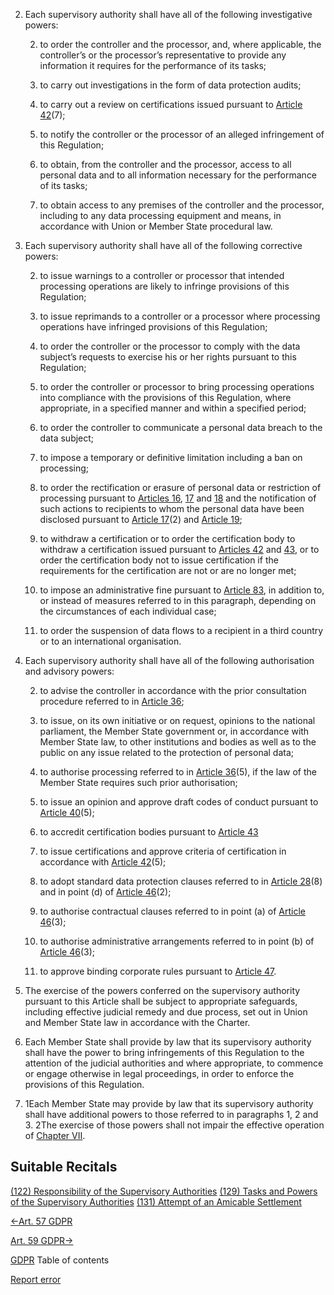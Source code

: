 


2. Each supervisory authority shall have all of the following investigative powers:

	
	2. to order the controller and the processor, and, where applicable, the controller’s or the processor’s representative to provide any information it requires for the performance of its tasks;
	
	4. to carry out investigations in the form of data protection audits;
	
	6. to carry out a review on certifications issued pursuant to [Article 42](https://gdpr-info.eu/art-42-gdpr/)(7);
	
	8. to notify the controller or the processor of an alleged infringement of this Regulation;
	
	10. to obtain, from the controller and the processor, access to all personal data and to all information necessary for the performance of its tasks;
	
	12. to obtain access to any premises of the controller and the processor, including to any data processing equipment and means, in accordance with Union or Member State procedural law.


4. Each supervisory authority shall have all of the following corrective powers:

	
	2. to issue warnings to a controller or processor that intended processing operations are likely to infringe provisions of this Regulation;
	
	4. to issue reprimands to a controller or a processor where processing operations have infringed provisions of this Regulation;
	
	6. to order the controller or the processor to comply with the data subject’s requests to exercise his or her rights pursuant to this Regulation;
	
	8. to order the controller or processor to bring processing operations into compliance with the provisions of this Regulation, where appropriate, in a specified manner and within a specified period;
	
	10. to order the controller to communicate a personal data breach to the data subject;
	
	12. to impose a temporary or definitive limitation including a ban on processing;
	
	14. to order the rectification or erasure of personal data or restriction of processing pursuant to [Articles 16](https://gdpr-info.eu/art-16-gdpr/), [17](https://gdpr-info.eu/art-17-gdpr/) and [18](https://gdpr-info.eu/art-18-gdpr/) and the notification of such actions to recipients to whom the personal data have been disclosed pursuant to [Article 17](https://gdpr-info.eu/art-17-gdpr/)(2) and [Article 19](https://gdpr-info.eu/art-19-gdpr/);
	
	16. to withdraw a certification or to order the certification body to withdraw a certification issued pursuant to [Articles 42](https://gdpr-info.eu/art-42-gdpr/) and [43](https://gdpr-info.eu/art-43-gdpr/), or to order the certification body not to issue certification if the requirements for the certification are not or are no longer met;
	
	18. to impose an administrative fine pursuant to [Article 83](https://gdpr-info.eu/art-83-gdpr/), in addition to, or instead of measures referred to in this paragraph, depending on the circumstances of each individual case;
	
	20. to order the suspension of data flows to a recipient in a third country or to an international organisation.


6. Each supervisory authority shall have all of the following authorisation and advisory powers:

	
	2. to advise the controller in accordance with the prior consultation procedure referred to in [Article 36](https://gdpr-info.eu/art-36-gdpr/);
	
	4. to issue, on its own initiative or on request, opinions to the national parliament, the Member State government or, in accordance with Member State law, to other institutions and bodies as well as to the public on any issue related to the protection of personal data;
	
	6. to authorise processing referred to in [Article 36](https://gdpr-info.eu/art-36-gdpr/)(5), if the law of the Member State requires such prior authorisation;
	
	8. to issue an opinion and approve draft codes of conduct pursuant to [Article 40](https://gdpr-info.eu/art-40-gdpr/)(5);
	
	10. to accredit certification bodies pursuant to [Article 43](https://gdpr-info.eu/art-43-gdpr/)
	
	12. to issue certifications and approve criteria of certification in accordance with [Article 42](https://gdpr-info.eu/art-42-gdpr/)(5);
	
	14. to adopt standard data protection clauses referred to in [Article 28](https://gdpr-info.eu/art-28-gdpr/)(8) and in point (d) of [Article 46](https://gdpr-info.eu/art-46-gdpr/)(2);
	
	16. to authorise contractual clauses referred to in point (a) of [Article 46](https://gdpr-info.eu/art-46-gdpr/)(3);
	
	18. to authorise administrative arrangements referred to in point (b) of [Article 46](https://gdpr-info.eu/art-46-gdpr/)(3);
	
	20. to approve binding corporate rules pursuant to [Article 47](https://gdpr-info.eu/art-47-gdpr/).


8. The exercise of the powers conferred on the supervisory authority pursuant to this Article shall be subject to appropriate safeguards, including effective judicial remedy and due process, set out in Union and Member State law in accordance with the Charter.

10. Each Member State shall provide by law that its supervisory authority shall have the power to bring infringements of this Regulation to the attention of the judicial authorities and where appropriate, to commence or engage otherwise in legal proceedings, in order to enforce the provisions of this Regulation.

12. 1Each Member State may provide by law that its supervisory authority shall have additional powers to those referred to in paragraphs 1, 2 and 3. 2The exercise of those powers shall not impair the effective operation of [Chapter VII](https://gdpr-info.eu/chapter-7/).




## Suitable Recitals



[(122) Responsibility of the Supervisory Authorities](https://gdpr-info.eu/recitals/no-122/)
[(129) Tasks and Powers of the Supervisory Authorities](https://gdpr-info.eu/recitals/no-129/)
[(131) Attempt of an Amicable Settlement](https://gdpr-info.eu/recitals/no-131/)




[←Art. 57 GDPR](https://gdpr-info.eu/art-57-gdpr/ "Art. 57 GDPR - Tasks")


[Art. 59 GDPR→](https://gdpr-info.eu/art-59-gdpr/ "Art. 59 GDPR - Activity reports")



[GDPR](https://gdpr-info.eu)
Table of contents


[Report error](https://gdpr-info.eu/gf/?TB_iframe=true&height=306 "Your message")

